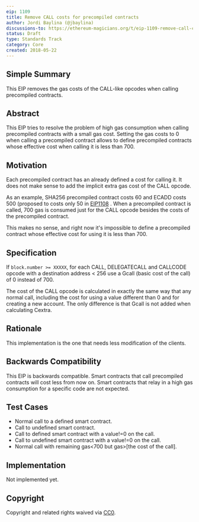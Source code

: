 ```yaml
---
eip: 1109
title: Remove CALL costs for precompiled contracts
author: Jordi Baylina (@jbaylina)
discussions-to: https://ethereum-magicians.org/t/eip-1109-remove-call-costs-for-precompiled-contracts/447
status: Draft
type: Standards Track
category: Core
created: 2018-05-22
---
```


## Simple Summary

This EIP removes the gas costs of the CALL-like opcodes when calling precompiled contracts.

## Abstract

This EIP tries to resolve the problem of high gas consumption when calling precompiled contracts with a small gas cost. Setting the gas costs to 0 when calling a precompiled  contract allows to define precompiled contracts whose effective cost when calling it is less than 700.

## Motivation

Each precompiled contract has an already defined a cost for calling it. It does not make sense to add the implicit extra gas cost of the CALL opcode.

As an example, SHA256 precompiled contract costs 60 and ECADD costs 500 (proposed to costs only 50 in [EIP1108](https://github.com/ethereum/EIPs/pull/1108) . When a precompiled contract is called, 700 gas is consumed just for the CALL opcode besides the costs of the precompiled contract.

This makes no sense, and right now it's impossible to define a precompiled contract whose effective cost for using it is less than 700.

## Specification

If `block.number >= XXXXX`, for each CALL, DELEGATECALL and CALLCODE opcode with a destination address < 256 use a Gcall (basic cost of the call) of 0  instead of 700.

The cost of the CALL opcode is calculated in exactly the same way that any normal call, including the cost for using a value different than 0 and for creating a new account. The only difference is that Gcall is not added when calculating Cextra.

## Rationale

This implementation is the one that needs less modification of the clients.

## Backwards Compatibility

This EIP is backwards compatible.  Smart contracts that call precompiled contracts will cost less from now on. Smart contracts that relay in a high gas consumption for a specific code are not expected.

## Test Cases

- Normal call to a defined smart contract.
- Call to undefined smart contract.
- Call to defined smart contract with a value!=0 on the call.
- Call to undefined smart contract with a value!=0 on the call.
- Normal call with remaining gas<700 but gas>[the cost of the call].

## Implementation

Not implemented yet.

## Copyright
Copyright and related rights waived via [CC0](https://creativecommons.org/publicdomain/zero/1.0/).
